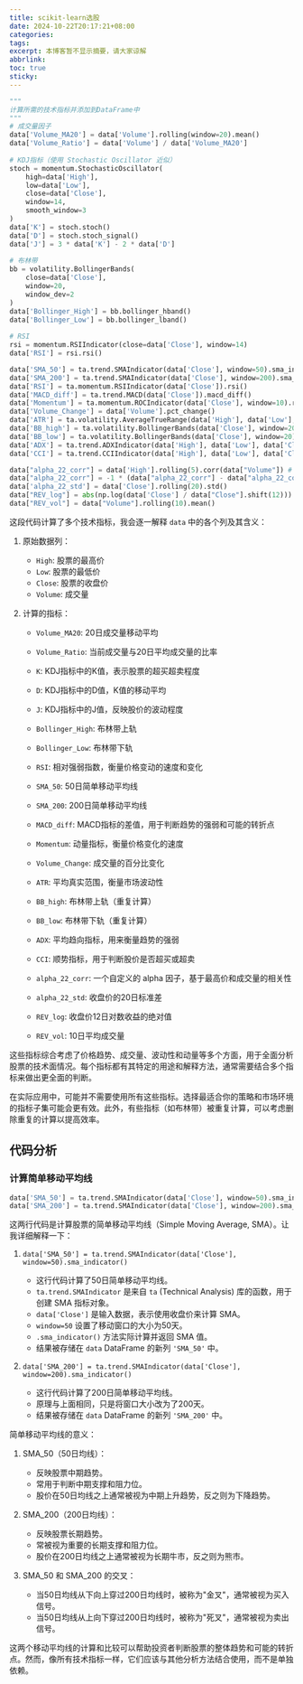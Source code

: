 ```yaml
---
title: scikit-learn选股
date: 2024-10-22T20:17:21+08:00
categories: 
tags: 
excerpt: 本博客暂不显示摘要，请大家谅解
abbrlink: 
toc: true 
sticky: 
---
```


```py
"""
计算所需的技术指标并添加到DataFrame中
"""
# 成交量因子
data['Volume_MA20'] = data['Volume'].rolling(window=20).mean()
data['Volume_Ratio'] = data['Volume'] / data['Volume_MA20']
    
# KDJ指标（使用 Stochastic Oscillator 近似）
stoch = momentum.StochasticOscillator(
    high=data['High'],
    low=data['Low'],
    close=data['Close'],
    window=14,
    smooth_window=3
)
data['K'] = stoch.stoch()
data['D'] = stoch.stoch_signal()
data['J'] = 3 * data['K'] - 2 * data['D']
    
# 布林带
bb = volatility.BollingerBands(
    close=data['Close'],
    window=20,
    window_dev=2
)
data['Bollinger_High'] = bb.bollinger_hband()
data['Bollinger_Low'] = bb.bollinger_lband()
    
# RSI
rsi = momentum.RSIIndicator(close=data['Close'], window=14)
data['RSI'] = rsi.rsi()

data['SMA_50'] = ta.trend.SMAIndicator(data['Close'], window=50).sma_indicator()
data['SMA_200'] = ta.trend.SMAIndicator(data['Close'], window=200).sma_indicator()
data['RSI'] = ta.momentum.RSIIndicator(data['Close']).rsi()
data['MACD_diff'] = ta.trend.MACD(data['Close']).macd_diff()
data['Momentum'] = ta.momentum.ROCIndicator(data['Close'], window=10).roc()
data['Volume_Change'] = data['Volume'].pct_change()
data['ATR'] = ta.volatility.AverageTrueRange(data['High'], data['Low'], data['Close'], window=14).average_true_range()
data['BB_high'] = ta.volatility.BollingerBands(data['Close'], window=20).bollinger_hband()
data['BB_low'] = ta.volatility.BollingerBands(data['Close'], window=20).bollinger_lband()
data['ADX'] = ta.trend.ADXIndicator(data['High'], data['Low'], data['Close'], window=14).adx()
data['CCI'] = ta.trend.CCIIndicator(data['High'], data['Low'], data['Close'], window=20).cci()

data["alpha_22_corr"] = data['High'].rolling(5).corr(data["Volume"]) # 越大越好
data["alpha_22_corr"] = -1 * (data["alpha_22_corr"] - data["alpha_22_corr"].shift(5)) # 越大越好
data['alpha_22_std'] = data['Close'].rolling(20).std()
data["REV_log"] = abs(np.log(data['Close'] / data["Close"].shift(12)))
data["REV_vol"] = data["Volume"].rolling(10).mean() 
```


这段代码计算了多个技术指标，我会逐一解释 `data` 中的各个列及其含义：

1. 原始数据列：
   - `High`: 股票的最高价
   - `Low`: 股票的最低价
   - `Close`: 股票的收盘价
   - `Volume`: 成交量

2. 计算的指标：

   - `Volume_MA20`: 20日成交量移动平均
   - `Volume_Ratio`: 当前成交量与20日平均成交量的比率

   - `K`: KDJ指标中的K值，表示股票的超买超卖程度
   - `D`: KDJ指标中的D值，K值的移动平均
   - `J`: KDJ指标中的J值，反映股价的波动程度

   - `Bollinger_High`: 布林带上轨
   - `Bollinger_Low`: 布林带下轨

   - `RSI`: 相对强弱指数，衡量价格变动的速度和变化

   - `SMA_50`: 50日简单移动平均线
   - `SMA_200`: 200日简单移动平均线

   - `MACD_diff`: MACD指标的差值，用于判断趋势的强弱和可能的转折点

   - `Momentum`: 动量指标，衡量价格变化的速度

   - `Volume_Change`: 成交量的百分比变化

   - `ATR`: 平均真实范围，衡量市场波动性

   - `BB_high`: 布林带上轨（重复计算）
   - `BB_low`: 布林带下轨（重复计算）

   - `ADX`: 平均趋向指标，用来衡量趋势的强弱

   - `CCI`: 顺势指标，用于判断股价是否超买或超卖

   - `alpha_22_corr`: 一个自定义的 alpha 因子，基于最高价和成交量的相关性
   - `alpha_22_std`: 收盘价的20日标准差

   - `REV_log`: 收盘价12日对数收益的绝对值
   - `REV_vol`: 10日平均成交量

这些指标综合考虑了价格趋势、成交量、波动性和动量等多个方面，用于全面分析股票的技术面情况。每个指标都有其特定的用途和解释方法，通常需要结合多个指标来做出更全面的判断。

在实际应用中，可能并不需要使用所有这些指标。选择最适合你的策略和市场环境的指标子集可能会更有效。此外，有些指标（如布林带）被重复计算，可以考虑删除重复的计算以提高效率。


## 代码分析

### 计算简单移动平均线

```py
data['SMA_50'] = ta.trend.SMAIndicator(data['Close'], window=50).sma_indicator()
data['SMA_200'] = ta.trend.SMAIndicator(data['Close'], window=200).sma_indicator()
```

这两行代码是计算股票的简单移动平均线（Simple Moving Average, SMA）。让我详细解释一下：

1. `data['SMA_50'] = ta.trend.SMAIndicator(data['Close'], window=50).sma_indicator()`

   - 这行代码计算了50日简单移动平均线。
   - `ta.trend.SMAIndicator` 是来自 `ta` (Technical Analysis) 库的函数，用于创建 SMA 指标对象。
   - `data['Close']` 是输入数据，表示使用收盘价来计算 SMA。
   - `window=50` 设置了移动窗口的大小为50天。
   - `.sma_indicator()` 方法实际计算并返回 SMA 值。
   - 结果被存储在 `data` DataFrame 的新列 `'SMA_50'` 中。

2. `data['SMA_200'] = ta.trend.SMAIndicator(data['Close'], window=200).sma_indicator()`

   - 这行代码计算了200日简单移动平均线。
   - 原理与上面相同，只是将窗口大小改为了200天。
   - 结果被存储在 `data` DataFrame 的新列 `'SMA_200'` 中。

简单移动平均线的意义：

1. SMA_50（50日均线）：
   - 反映股票中期趋势。
   - 常用于判断中期支撑和阻力位。
   - 股价在50日均线之上通常被视为中期上升趋势，反之则为下降趋势。

2. SMA_200（200日均线）：
   - 反映股票长期趋势。
   - 常被视为重要的长期支撑和阻力位。
   - 股价在200日均线之上通常被视为长期牛市，反之则为熊市。

3. SMA_50 和 SMA_200 的交叉：
   - 当50日均线从下向上穿过200日均线时，被称为"金叉"，通常被视为买入信号。
   - 当50日均线从上向下穿过200日均线时，被称为"死叉"，通常被视为卖出信号。

这两个移动平均线的计算和比较可以帮助投资者判断股票的整体趋势和可能的转折点。然而，像所有技术指标一样，它们应该与其他分析方法结合使用，而不是单独依赖。
